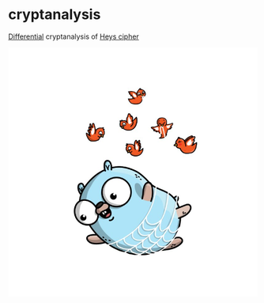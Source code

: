 # cryptanalysis

[Differential](https://en.wikipedia.org/wiki/Differential_cryptanalysis) cryptanalysis of [Heys cipher](http://www.cs.bc.edu/~straubin/crypto2017/heys.pdf) 

![](https://github.com/mariiatuzovska/cryptanalysis/blob/master/gopher.png)